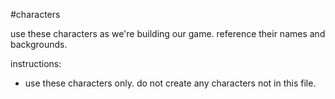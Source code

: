 #characters

use these characters as we're building our game. reference their names and backgrounds.

instructions:
- use these characters only. do not create any characters not in this file.